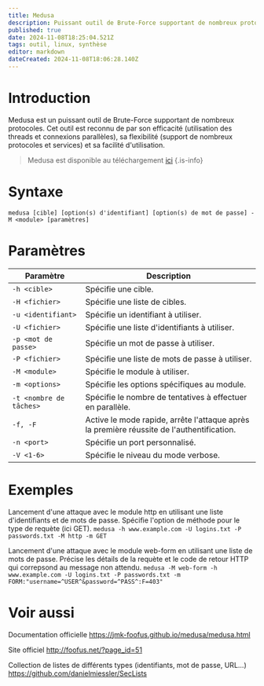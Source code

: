 ```yaml
---
title: Medusa
description: Puissant outil de Brute-Force supportant de nombreux protocoles.
published: true
date: 2024-11-08T18:25:04.521Z
tags: outil, linux, synthèse
editor: markdown
dateCreated: 2024-11-08T18:06:28.140Z
---
```


# Introduction

Medusa est un puissant outil de Brute-Force supportant de nombreux protocoles. Cet outil est reconnu de par son efficacité (utilisation des threads et connexions parallèles), sa flexibilité (support de nombreux protocoles et services) et sa facilité d'utilisation.

> Medusa est disponible au téléchargement [ici](https://github.com/jmk-foofus/medusa)
> {.is-info}

# Syntaxe

`medusa [cible] [option(s) d'identifiant] [option(s) de mot de passe] -M <module> [paramètres]`

# Paramètres

| Paramètre               | Description                                                                               |
| ----------------------- | ----------------------------------------------------------------------------------------- |
| `-h <cible>`            | Spécifie une cible.                                                                       |
| `-H <fichier>`          | Spécifie une liste de cibles.                                                             |
| `-u <identifiant> `     | Spécifie un identifiant à utiliser.                                                       |
| `-U <fichier>`          | Spécifie une liste d'identifiants à utiliser.                                             |
| `-p <mot de passe>`     | Spécifie un mot de passe à utiliser.                                                      |
| `-P <fichier>`          | Spécifie une liste de mots de passe à utiliser.                                           |
| `-M <module>`           | Spécifie le module à utiliser.                                                            |
| `-m <options>`          | Spécifie les options spécifiques au module.                                               |
| `-t <nombre de tâches>` | Spécifie le nombre de tentatives à effectuer en parallèle.                                |
| `-f, -F`                | Active le mode rapide, arrête l'attaque après la première réussite de l'authentification. |
| `-n <port>`             | Spécifie un port personnalisé.                                                            |
| `-V <1-6>`              | Spécifie le niveau du mode verbose.                                                       |

# Exemples

Lancement d'une attaque avec le module http en utilisant une liste d'identifiants et de mots de passe. Spécifie l'option de méthode pour le type de requète (ici GET).
`medusa -h www.example.com -U logins.txt -P passwords.txt -M http -m GET`

Lancement d'une attaque avec le module web-form en utilisant une liste de mots de passe. Précise les détails de la requète et le code de retour HTTP qui correpsond au message
non attendu.
`medusa -M web-form -h www.example.com -U logins.txt -P passwords.txt -m FORM:"username=^USER^&password=^PASS^:F=403"`

# Voir aussi

Documentation officielle
https://jmk-foofus.github.io/medusa/medusa.html

Site officiel
http://foofus.net/?page_id=51

Collection de listes de différents types (identifiants, mot de passe, URL...)
https://github.com/danielmiessler/SecLists
